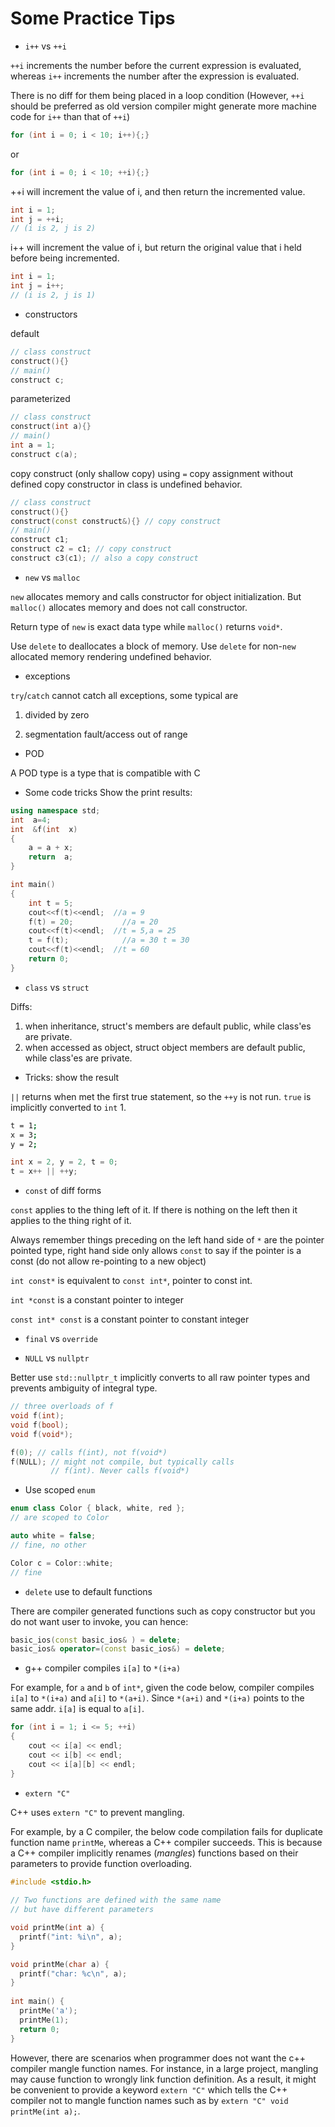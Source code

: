 # Some Practice Tips

* `i++` vs `++i`

`++i` increments the number before the current expression is evaluated, whereas `i++` increments the number after the expression is evaluated.

There is no diff for them being placed in a loop condition (However, `++i` should be preferred as old version compiler might generate more machine code for `i++` than that of `++i`)
```cpp
for (int i = 0; i < 10; i++){;}
```
or
```cpp
for (int i = 0; i < 10; ++i){;}
```

++i will increment the value of i, and then return the incremented value.
```cpp
int i = 1;
int j = ++i;
// (i is 2, j is 2)
```
i++ will increment the value of i, but return the original value that i held before being incremented.
```cpp
int i = 1;
int j = i++;
// (i is 2, j is 1)
```

* constructors

default
```cpp
// class construct
construct(){}
// main()
construct c;
```

parameterized
```cpp
// class construct
construct(int a){}
// main()
int a = 1;
construct c(a);
```

copy construct (only shallow copy)
using `=` copy assignment without defined copy constructor in class is undefined behavior.
```cpp
// class construct
construct(){}
construct(const construct&){} // copy construct
// main()
construct c1;
construct c2 = c1; // copy construct
construct c3(c1); // also a copy construct
```

* `new` vs `malloc`

`new` allocates memory and calls constructor for object initialization. But `malloc()` allocates memory and does not call constructor.

Return type of `new` is exact data type while `malloc()` returns `void*`.

Use `delete` to deallocates a block of memory. Use `delete` for non-`new` allocated memory rendering undefined behavior.

* exceptions

`try`/`catch` cannot catch all exceptions, some typical are

1) divided by zero

2) segmentation fault/access out of range

* POD

A POD type is a type that is compatible with C 

* Some code tricks
Show the print results:
```cpp
using namespace std;
int  a=4;
int  &f(int  x)
{
    a = a + x;
    return  a;
}

int main()
{
    int t = 5;
    cout<<f(t)<<endl;  //a = 9
    f(t) = 20;           //a = 20
    cout<<f(t)<<endl;  //t = 5,a = 25
    t = f(t);            //a = 30 t = 30
    cout<<f(t)<<endl;  //t = 60
    return 0;
}
```

* `class` vs `struct`

Diffs: 
1) when inheritance, struct's members are default public, while class'es are private.
2) when accessed as object, struct object members are default public, while class'es are private.

* Tricks: show the result

`||` returns when met the first true statement, so the `++y` is not run. `true` is implicitly converted to `int` 1.

```bash
t = 1;
x = 3;
y = 2;
```

```cpp
int x = 2, y = 2, t = 0;
t = x++ || ++y;
```

* `const` of diff forms

`const` applies to the thing left of it. If there is nothing on the left then it applies to the thing right of it.

Always remember things preceding on the left hand side of `*` are the pointer pointed type, right hand side only allows `const` to say if the pointer is a const (do not allow re-pointing to a new object)

`int const*` is equivalent to `const int*`, pointer to const int.

`int *const` is a constant pointer to integer

`const int* const` is a constant pointer to constant integer

* `final` vs `override`

* `NULL` vs `nullptr`

Better use `std::nullptr_t` implicitly converts to all raw pointer types and prevents ambiguity of integral type.

```cpp
// three overloads of f
void f(int);
void f(bool);
void f(void*);

f(0); // calls f(int), not f(void*)
f(NULL); // might not compile, but typically calls
         // f(int). Never calls f(void*)
```

* Use scoped `enum`

```cpp
enum class Color { black, white, red };
// are scoped to Color

auto white = false;
// fine, no other

Color c = Color::white; 
// fine
```

* `delete` use to default functions

There are compiler generated functions such as copy constructor but you do not want user to invoke, you can hence:
```cpp
basic_ios(const basic_ios& ) = delete;
basic_ios& operator=(const basic_ios&) = delete;
```

* g++ compiler compiles `i[a]` to `*(i+a)`

For example, for `a` and `b` of `int*`, given the code below, compiler compiles `i[a]` to `*(i+a)` and `a[i]` to `*(a+i)`. Since `*(a+i)` and `*(i+a)` points to the same addr. `i[a]` is equal to `a[i]`.
```cpp
for (int i = 1; i <= 5; ++i)
{
    cout << i[a] << endl;
    cout << i[b] << endl;
    cout << i[a][b] << endl;
}
```

* `extern "C"`

C++ uses `extern "C"` to prevent mangling.

For example, by a C compiler, the below code compilation fails for duplicate function name `printMe`, whereas a C++ compiler succeeds.
This is because a C++ compiler implicitly renames (*mangles*) functions based on their parameters to provide function overloading.
```cpp
#include <stdio.h>
    
// Two functions are defined with the same name
// but have different parameters

void printMe(int a) {
  printf("int: %i\n", a);
}

void printMe(char a) {
  printf("char: %c\n", a);
}
    
int main() {
  printMe('a');
  printMe(1);
  return 0;
}
```

However, there are scenarios when programmer does not want the c++ compiler mangle function names. 
For instance, in a large project, mangling may cause function to wrongly link function definition. 
As a result, it might be convenient to provide a keyword `extern "C"` which tells the C++ compiler not to mangle function names such as by `extern "C" void printMe(int a);`.